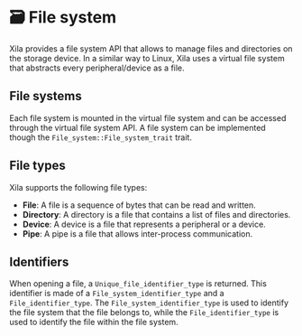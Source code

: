 # 🗃️ File system

Xila provides a file system API that allows to manage files and directories on the storage device. 
In a similar way to Linux, Xila uses a virtual file system that abstracts every peripheral/device as a file.

## File systems

Each file system is mounted in the virtual file system and can be accessed through the virtual file system API. A file system can be implemented though the `File_system::File_system_trait` trait. 

## File types

Xila supports the following file types:

- **File**: A file is a sequence of bytes that can be read and written.
- **Directory**: A directory is a file that contains a list of files and directories.
- **Device**: A device is a file that represents a peripheral or a device. 
- **Pipe**: A pipe is a file that allows inter-process communication.

## Identifiers

When opening a file, a `Unique_file_identifier_type` is returned. This identifier is made of a `File_system_identifier_type` and a `File_identifier_type`. The `File_system_identifier_type` is used to identify the file system that the file belongs to, while the `File_identifier_type` is used to identify the file within the file system.